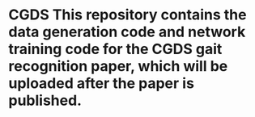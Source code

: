 # CGDS This repository contains the data generation code and network training code for the CGDS gait recognition paper, which will be uploaded after the paper is published.
